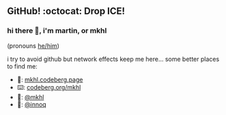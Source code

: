 ## GitHub! :octocat: Drop ICE!

### hi there 👋, i'm martin, or mkhl

(pronouns [he/him](https://my.pronoun.is/he/him))

i try to avoid github but network effects keep me here…
some better places to find me:
- 📃: [mkhl.codeberg.page](https://mkhl.codeberg.page)
- ⌨️: [codeberg.org/mkhl](https://codeberg.org/mkhl)
- 🐘: [@mkhl](https://social.treehouse.systems/@mkhl)
- 🏢: [@innoq](https://github.com/innoq/)
